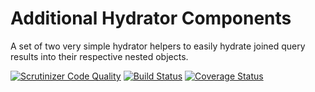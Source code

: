 Additional Hydrator Components
==============================

A set of two very simple hydrator helpers to easily hydrate joined query results into their respective nested objects.

[![Scrutinizer Code Quality](https://scrutinizer-ci.com/g/manuakasam/join-hydrator/badges/quality-score.png?b=master)](https://scrutinizer-ci.com/g/manuakasam/join-hydrator/?branch=master)
[![Build Status](https://travis-ci.org/manuakasam/join-hydrator.png?branch=master)](https://travis-ci.org/manuakasam/join-hydrator)
[![Coverage Status](https://coveralls.io/repos/manuakasam/join-hydrator/badge.svg)](https://coveralls.io/r/manuakasam/join-hydrator)
